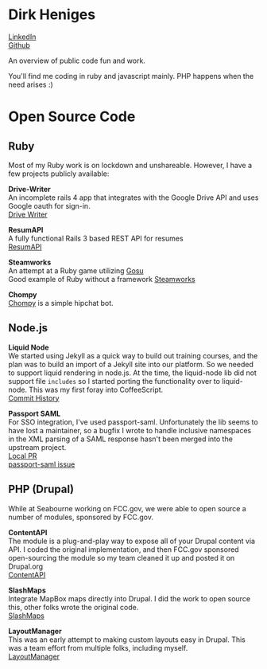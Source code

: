 # Dirk Heniges
[LinkedIn](https://www.linkedin.com/in/dirk-heniges-10465219)  
[Github](https://github.com/dheniges)

An overview of public code fun and work.

You'll find me coding in ruby and javascript mainly. PHP happens when the need arises :)

# Open Source Code

## Ruby

Most of my Ruby work is on lockdown and unshareable. However, I have a few projects publicly available:

**Drive-Writer**  
An incomplete rails 4 app that integrates with the Google Drive API and uses Google oauth for sign-in.    
[Drive Writer](https://github.com/dheniges/drive-writer)

**ResumAPI**  
A fully functional Rails 3 based REST API for resumes  
[ResumAPI](https://github.com/dheniges/resumapi)

**Steamworks**  
An attempt at a Ruby game utilizing [Gosu](https://www.libgosu.org/)  
Good example of Ruby without a framework
[Steamworks](https://github.com/dheniges/steamworks)

**Chompy**  
[Chompy](https://github.com/dheniges/chompy) is a simple hipchat bot.



## Node.js

**Liquid Node**  
We started using Jekyll as a quick way to build out training courses, and the plan was to build an import of a Jekyll site into our platform. So we needed to support liquid rendering in node.js. At the time, the liquid-node lib did not support file `includes` so I started porting the functionality over to liquid-node. This was my first foray into CoffeeScript.  
[Commit History](https://github.com/dheniges/liquid-node/commits/master)

**Passport SAML**  
For SSO integration, I've used passport-saml. Unfortunately the lib seems to have lost a maintainer, so a bugfix I wrote to handle inclusive namespaces in the XML parsing of a SAML response hasn't been merged into the upstream project.  
[Local PR](https://github.com/dheniges/passport-saml/pull/1)  
[passport-saml issue](https://github.com/bergie/passport-saml/issues/164)


## PHP (Drupal)

While at Seabourne working on FCC.gov, we were able to open source a number of
modules, sponsored by FCC.gov.

**ContentAPI**  
The module is a plug-and-play way to expose all of your Drupal content via API.
I coded the original implementation, and then FCC.gov sponsored open-sourcing the module 
so my team cleaned it up and posted it on Drupal.org  
[ContentAPI](https://www.drupal.org/project/contentapi)

**SlashMaps**  
Integrate MapBox maps directly into Drupal.
I did the work to open source this, other folks wrote the original code.  
[SlashMaps](https://www.drupal.org/project/slashmaps)

**LayoutManager**  
This was an early attempt to making custom layouts easy in Drupal.
This was a team effort from multiple folks, including myself.  
[LayoutManager](https://www.drupal.org/project/layout_manager)


